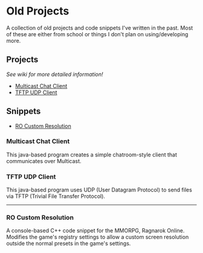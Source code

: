 # Old Projects

A collection of old projects and code snippets I've written in the past. Most of these are either from school or things I don't plan on using/developing more.

## Projects

*See wiki for more detailed information!*

- [Multicast Chat Client](#multicast-chat-client)
- [TFTP UDP Client](#tftp-udp-client)

## Snippets

- [RO Custom Resolution](#ro-custom-resolution)


### Multicast Chat Client
This java-based program creates a simple chatroom-style client that communicates over Multicast.

### TFTP UDP Client
This java-based program uses UDP (User Datagram Protocol) to send files via TFTP (Trivial File Transfer Protocol).

---

### RO Custom Resolution
A console-based C++ code snippet for the MMORPG, Ragnarok Online. Modifies the game's registry settings to allow a custom screen resolution outside the normal presets in the game's settings.
